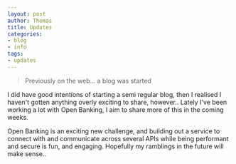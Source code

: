 ```yaml
---
layout: post
author: Thomas
title: Updates
categories:
- blog
- info
tags:
- updates
---
```

> Previously on the web... a blog was started

I did have good intentions of starting a semi regular blog, then I realised I haven't gotten anything overly exciting to share, however.. Lately I've been working a lot with Open Banking, I aim to share more of this in the coming weeks.

Open Banking is an exciting new challenge, and building out a service to connect with and communicate across several APIs while being performant and secure is fun, and engaging. Hopefully my ramblings in the future will make sense..
